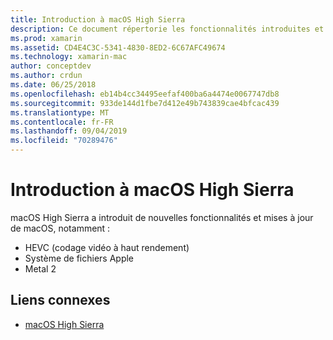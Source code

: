 ```yaml
---
title: Introduction à macOS High Sierra
description: Ce document répertorie les fonctionnalités introduites et améliorées dans macOS High Sierra et fournit des liens vers la description de haut niveau de la mise à jour d’Apple.
ms.prod: xamarin
ms.assetid: CD4E4C3C-5341-4830-8ED2-6C67AFC49674
ms.technology: xamarin-mac
author: conceptdev
ms.author: crdun
ms.date: 06/25/2018
ms.openlocfilehash: eb14b4cc34495eefaf400ba6a4474e0067747db8
ms.sourcegitcommit: 933de144d1fbe7d412e49b743839cae4bfcac439
ms.translationtype: MT
ms.contentlocale: fr-FR
ms.lasthandoff: 09/04/2019
ms.locfileid: "70289476"
---
```

# <a name="introduction-to-macos-high-sierra"></a>Introduction à macOS High Sierra

macOS High Sierra a introduit de nouvelles fonctionnalités et mises à jour de macOS, notamment :

- HEVC (codage vidéo à haut rendement)
- Système de fichiers Apple
- Metal 2

## <a name="related-links"></a>Liens connexes

- [macOS High Sierra](https://www.apple.com/macos/high-sierra/)
